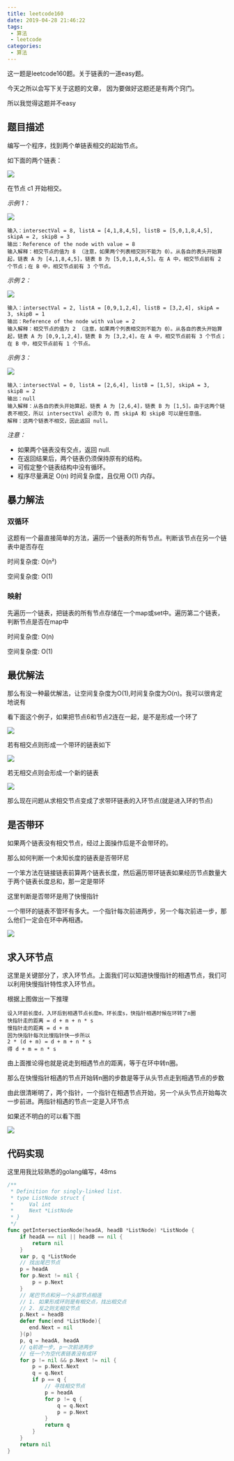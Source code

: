 ```yaml
---
title: leetcode160
date: 2019-04-28 21:46:22
tags:
 - 算法
 - leetcode
categories:
 - 算法
---
```

<meta name="referrer" content="no-referrer" />

这一题是leetcode160题。关于链表的一道easy题。

今天之所以会写下关于这题的文章， 因为要做好这题还是有两个窍门。

所以我觉得这题并不easy

## 题目描述

编写一个程序，找到两个单链表相交的起始节点。

如下面的两个链表：

![](https://assets.leetcode-cn.com/aliyun-lc-upload/uploads/2018/12/14/160_statement.png)

在节点 c1 开始相交。

*示例 1：*

![](https://assets.leetcode-cn.com/aliyun-lc-upload/uploads/2018/12/14/160_example_1.png)


```
输入：intersectVal = 8, listA = [4,1,8,4,5], listB = [5,0,1,8,4,5], skipA = 2, skipB = 3
输出：Reference of the node with value = 8
输入解释：相交节点的值为 8 （注意，如果两个列表相交则不能为 0）。从各自的表头开始算起，链表 A 为 [4,1,8,4,5]，链表 B 为 [5,0,1,8,4,5]。在 A 中，相交节点前有 2 个节点；在 B 中，相交节点前有 3 个节点。
```

*示例 2：*

![](https://assets.leetcode-cn.com/aliyun-lc-upload/uploads/2018/12/14/160_example_2.png)


```
输入：intersectVal = 2, listA = [0,9,1,2,4], listB = [3,2,4], skipA = 3, skipB = 1
输出：Reference of the node with value = 2
输入解释：相交节点的值为 2 （注意，如果两个列表相交则不能为 0）。从各自的表头开始算起，链表 A 为 [0,9,1,2,4]，链表 B 为 [3,2,4]。在 A 中，相交节点前有 3 个节点；在 B 中，相交节点前有 1 个节点。
```

*示例 3：*

![](https://assets.leetcode-cn.com/aliyun-lc-upload/uploads/2018/12/14/160_example_3.png)


```
输入：intersectVal = 0, listA = [2,6,4], listB = [1,5], skipA = 3, skipB = 2
输出：null
输入解释：从各自的表头开始算起，链表 A 为 [2,6,4]，链表 B 为 [1,5]。由于这两个链表不相交，所以 intersectVal 必须为 0，而 skipA 和 skipB 可以是任意值。
解释：这两个链表不相交，因此返回 null。
```

*注意：*

- 如果两个链表没有交点，返回 null.
- 在返回结果后，两个链表仍须保持原有的结构。
- 可假定整个链表结构中没有循环。
- 程序尽量满足 O(n) 时间复杂度，且仅用 O(1) 内存。

## 暴力解法

### 双循环

这题有一个最直接简单的方法，遍历一个链表的所有节点。判断该节点在另一个链表中是否存在

时间复杂度: O(n²)

空间复杂度: O(1)

### 映射

先遍历一个链表，把链表的所有节点存储在一个map或set中。遍历第二个链表，判断节点是否在map中

时间复杂度: O(n)

空间复杂度: O(1)

## 最优解法

那么有没一种最优解法，让空间复杂度为O(1),时间复杂度为O(n)。我可以很肯定地说有

看下面这个例子，如果把节点6和节点2连在一起，是不是形成一个环了

![](leetcode160/example1.jpg)

若有相交点则形成一个带环的链表如下

![](leetcode160/example2.jpg)

若无相交点则会形成一个新的链表

![](leetcode160/example3.jpg)

那么现在问题从求相交节点变成了求带环链表的入环节点(就是进入环的节点)

## 是否带环

如果两个链表没有相交节点，经过上面操作后是不会带环的。

那么如何判断一个未知长度的链表是否带环尼

一个笨方法在链接链表前算两个链表长度，然后遍历带环链表如果经历节点数量大于两个链表长度总和，那一定是带环

这里判断是否带环是用了快慢指针

一个带环的链表不管环有多大。一个指针每次前进两步，另一个每次前进一步，那么他们一定会在环中再相遇。

![](leetcode160/example4.jpg)

## 求入环节点

这里是关键部分了，求入环节点。上面我们可以知道快慢指针的相遇节点，我们可以利用快慢指针特性求入环节点。

根据上图做出一下推理

```
设入环前长度d，入环后到相遇节点长度m，环长度s，快指针相遇时候在环转了n圈
快指针走的距离 = d + m + n * s
慢指针走的距离 = d + m
因为快指针每次比慢指针快一步所以
2 * (d + m) = d + m + n * s
得 d + m = n * s
```

由上面推论得也就是说走到相遇节点的距离，等于在环中转n圈。

那么在快慢指针相遇的节点开始转n圈的步数是等于从头节点走到相遇节点的步数

由此很清晰明了，两个指针，一个指针在相遇节点开始，另一个从头节点开始每次一步前进。两指针相遇的节点一定是入环节点

如果还不明白的可以看下图

![](leetcode160/example5.jpg)

## 代码实现

这里用我比较熟悉的golang编写，48ms

```go
/**
 * Definition for singly-linked list.
 * type ListNode struct {
 *     Val int
 *     Next *ListNode
 * }
 */
func getIntersectionNode(headA, headB *ListNode) *ListNode {
    if headA == nil || headB == nil {
        return nil
    }
    var p, q *ListNode
    // 找出尾巴节点
    p = headA
    for p.Next != nil {
        p = p.Next
    }
    // 尾巴节点和另一个头部节点相连
    // 1. 如果形成环则是有相交点，找出相交点
    // 2. 反之则无相交节点
    p.Next = headB
    defer func(end *ListNode){
       end.Next = nil 
    }(p)
    p, q = headA, headA
    // q前进一步, p一次前进两步
    // 任一个为空代表链表没有成环
    for p != nil && p.Next != nil {
        p = p.Next.Next
        q = q.Next
        if p == q {
            // 寻找相交节点
            p = headA
            for p != q {
                q = q.Next
                p = p.Next
            }
            return q
        }
    }
    return nil
}
```